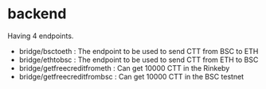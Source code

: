 # backend

Having 4 endpoints.
- bridge/bsctoeth : The endpoint to be used to send CTT from BSC to ETH
- bridge/ethtobsc : The endpoint to be used to send CTT from ETH to BSC
- bridge/getfreecreditfrometh : Can get 10000 CTT in the Rinkeby
- bridge/getfreecreditfrombsc : Can get 10000 CTT in the BSC testnet
